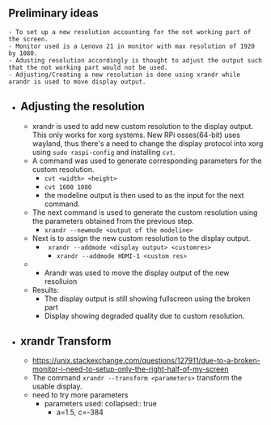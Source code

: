 ## Preliminary ideas
	- To set up a new resolution accounting for the not working part of the screen.
	- Monitor used is a Lenovo 21 in monitor with max resolution of 1920 by 1080.
	- Adusting resolution accordingly is thought to adjust the output such that the not working part would not be used.
	- Adjusting/Creating a new resolution is done using xrandr while arandr is used to move display output.
- ## Adjusting the resolution
	- xrandr is used to add new custom resolution to the display output. This only works for xorg systems. New RPi osses(64-bit) uses wayland, thus there's a need to change the display protocol into xorg using ``sudo raspi-config`` and installing `cvt`.
	- A command was used to generate corresponding parameters for the custom resolution.
		- `cvt <width> <height>`
		- `cvt 1600 1080`
		- the modeline output is then used to as the input for the next command.
	- The next command is used to generate the custom resolution using the parameters obtained from the previous step.
		- `xrandr --newmode <output of the modeline>`
	- Next is to assign the new custom resolution to the display output.
		- ` xrandr --addmode <display output> <customres>`
			- `xrandr --addmode HDMI-1 <custom res>`
	- - Arandr was used to move the display output of the new resolluion
	- Results:
		- The display output is still showing fullscreen using the broken part
		- Display showing degraded quality due to custom resolution.
- ## xrandr Transform
	- https://unix.stackexchange.com/questions/127911/due-to-a-broken-monitor-i-need-to-setup-only-the-right-half-of-my-screen 
	- The command `xrandr --transform <parameters>` transform the usable display.
	- need to try more parameters
		- parameters used:
		  collapsed:: true
			- a=1.5, c=-384